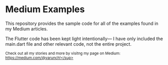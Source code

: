 # Medium Examples
This repository provides the sample code for all of the examples found in my Medium articles.  

The Flutter code has been kept light intentionally&mdash; I have only included the main.dart file and other relevant code, not the entire project.  
  
<sup>Check out all my stories and more by visitng my page on Medium: https://medium.com/@varunch!</sup>
